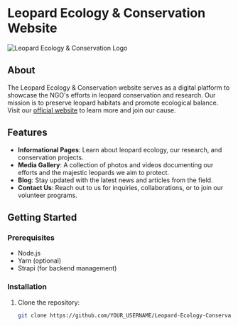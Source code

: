 # Leopard Ecology & Conservation Website

![Leopard Ecology & Conservation Logo](URL_to_Logo)

## About

The Leopard Ecology & Conservation website serves as a digital platform to showcase the NGO's efforts in leopard conservation and research. Our mission is to preserve leopard habitats and promote ecological balance. Visit our [official website](https://Leopard.ch) to learn more and join our cause.

## Features

- **Informational Pages**: Learn about leopard ecology, our research, and conservation projects.
- **Media Gallery**: A collection of photos and videos documenting our efforts and the majestic leopards we aim to protect.
- **Blog**: Stay updated with the latest news and articles from the field.
- **Contact Us**: Reach out to us for inquiries, collaborations, or to join our volunteer programs.

## Getting Started

### Prerequisites

- Node.js
- Yarn (optional)
- Strapi (for backend management)

### Installation

1. Clone the repository:
   ```sh
   git clone https://github.com/YOUR_USERNAME/Leopard-Ecology-Conservation-Website.git

